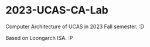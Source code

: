 # 2023-UCAS-CA-Lab

Computer Architecture of UCAS in 2023 Fall semester. :D

Based on Loongarch ISA. :P
